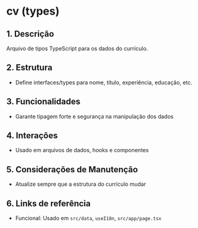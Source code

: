 # cv (types)

## 1. Descrição
Arquivo de tipos TypeScript para os dados do currículo.

## 2. Estrutura
- Define interfaces/types para nome, título, experiência, educação, etc.

## 3. Funcionalidades
- Garante tipagem forte e segurança na manipulação dos dados

## 4. Interações
- Usado em arquivos de dados, hooks e componentes

## 5. Considerações de Manutenção
- Atualize sempre que a estrutura do currículo mudar

## 6. Links de referência
- Funcional: Usado em `src/data`, `useI18n`, `src/app/page.tsx`
